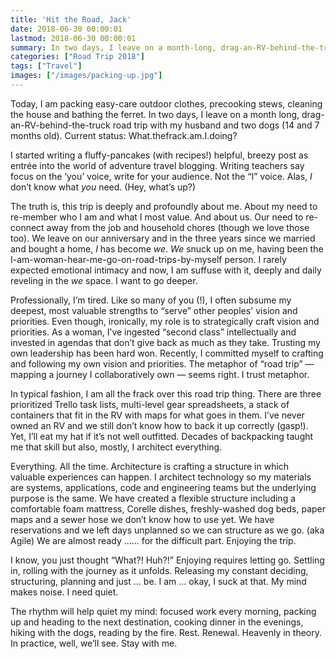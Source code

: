 ```yaml
---
title: 'Hit the Road, Jack'
date: 2018-06-30 00:00:01
lastmod: 2018-06-30 00:00:01
summary: In two days, I leave on a month-long, drag-an-RV-behind-the-truck road trip. What - the frack - am I doing?
categories: ["Road Trip 2018"]
tags: ["Travel"]
images: ["/images/packing-up.jpg"]
---
```

Today, I am packing easy-care outdoor clothes, precooking stews, cleaning the house and bathing the ferret. In two days, I leave on a month long, drag-an-RV-behind-the-truck road trip with my husband and two dogs (14 and 7 months old). Current status: What.thefrack.am.I.doing?

I started writing a fluffy-pancakes (with recipes!) helpful, breezy post as entrée into the world of adventure travel blogging. Writing teachers say focus on the ‘you’ voice, write for your audience. Not the “I” voice. Alas,  _I_  don’t know what  _you_  need. (Hey, what’s up?)

The truth is, this trip is deeply and profoundly about me. About my need to re-member who I am and what I most value. And about us. Our need to re-connect away from the job and household chores (though we love those too). We leave on our anniversary and in the three years since we married and bought a home,  _I_  has become  _we_.  _We_  snuck up on me, having been the I-am-woman-hear-me-go-on-road-trips-by-myself person. I rarely expected emotional intimacy and now, I am suffuse with it, deeply and daily reveling in the  _we_  space. I want to go deeper.

Professionally, I’m tired. Like so many of you (!), I often subsume my deepest, most valuable strengths to “serve” other peoples' vision and priorities. Even though, ironically, my role is to strategically craft vision and priorities. As a woman, I’ve ingested “second class” intellectually and invested in agendas that don’t give back as much as they take. Trusting my own leadership has been hard won. Recently, I committed myself to crafting and following my own vision and priorities. The metaphor of “road trip” — mapping a journey I collaboratively own — seems right. I trust metaphor.

In typical fashion, I am all the frack over this road trip thing. There are three prioritized Trello task lists, multi-level gear spreadsheets, a stack of containers that fit in the RV with maps for what goes in them. I’ve never owned an RV and we still don’t know how to back it up correctly (gasp!). Yet, I’ll eat my hat if it’s not well outfitted. Decades of backpacking taught me that skill but also, mostly, I architect everything.

Everything. All the time. Architecture is crafting a structure in which valuable experiences can happen. I architect technology so my materials are systems, applications, code and engineering teams but the underlying purpose is the same. We have created a flexible structure including a comfortable foam mattress, Corelle dishes, freshly-washed dog beds, paper maps and a sewer hose we don’t know how to use yet. We have reservations and we left days unplanned so we can structure as we go. (aka Agile) We are almost ready …… for the difficult part. Enjoying the trip.

I know, you just thought “What?! Huh?!” Enjoying requires letting go. Settling in, rolling with the journey as it unfolds. Releasing my constant deciding, structuring, planning and just … be. I am … okay, I suck at that. My mind makes noise. I need quiet.

The rhythm will help quiet my mind: focused work every morning, packing up and heading to the next destination, cooking dinner in the evenings, hiking with the dogs, reading by the fire. Rest. Renewal. Heavenly in theory. In practice, well, we’ll see. Stay with me.
